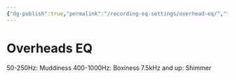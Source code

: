 ```yaml
---
{"dg-publish":true,"permalink":"/recording-eq-settings/overhead-eq/","tags":["Keep/Label/Mixing","Keep/Label/Drums"]}
---
```


# Overheads EQ

50-250Hz: Muddiness
400-1000Hz: Boxiness
7.5kHz and up: Shimmer